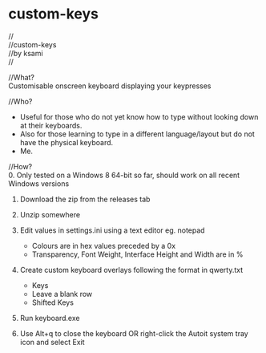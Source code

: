 custom-keys
===========

//  
//custom-keys  
//by ksami  
//  

//What?  
Customisable onscreen keyboard displaying your keypresses  

//Who?  
- Useful for those who do not yet know how to type without looking down at their keyboards.
- Also for those learning to type in a different language/layout but do not have the physical keyboard.
- Me.

//How?  
0. Only tested on a Windows 8 64-bit so far, should work on all recent Windows versions

1. Download the zip from the releases tab

2. Unzip somewhere

3. Edit values in settings.ini using a text editor eg. notepad
	- Colours are in hex values preceded by a 0x
	- Transparency, Font Weight, Interface Height and Width are in %

4. Create custom keyboard overlays following the format in qwerty.txt
	- Keys
	- Leave a blank row
	- Shifted Keys

5. Run keyboard.exe

6. Use Alt+q to close the keyboard OR right-click the Autoit system tray icon and select Exit
